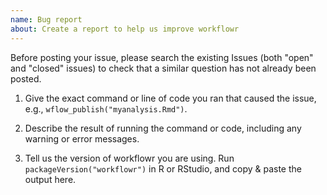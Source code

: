```yaml
---
name: Bug report
about: Create a report to help us improve workflowr
---
```


Before posting your issue, please search the existing Issues (both "open" and "closed" issues) to check that a similar question has not already been posted.

1. Give the exact command or line of code you ran that caused the issue, e.g., `wflow_publish("myanalysis.Rmd")`.

2. Describe the result of running the command or code, including any
   warning or error messages.

3. Tell us the version of workflowr you are using. Run `packageVersion("workflowr")` in R or RStudio, and copy & paste the output here.
 
